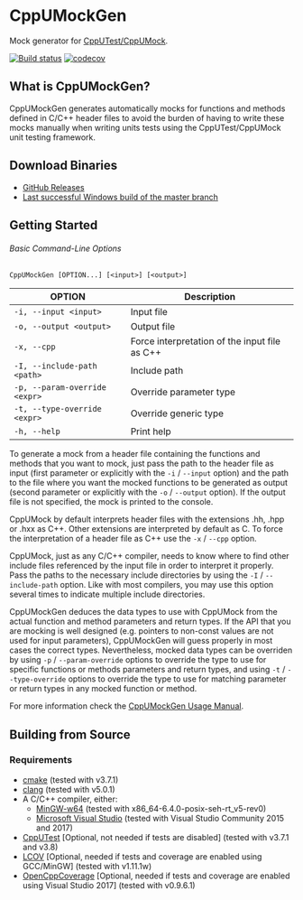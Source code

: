 
CppUMockGen
===========
Mock generator for [CppUTest/CppUMock](http://cpputest.github.io/).

[![Build status](https://ci.appveyor.com/api/projects/status/3ch50mcu29pgv5st/branch/master?svg=true)](https://ci.appveyor.com/project/jgonzalezdr/cppumockgen/branch/master)
[![codecov](https://codecov.io/gh/jgonzalezdr/CppUMockGen/branch/master/graph/badge.svg)](https://codecov.io/gh/jgonzalezdr/CppUMockGen)

## What is CppUMockGen?

CppUMockGen generates automatically mocks for functions and methods defined in C/C++ header files to avoid the burden of having to write these mocks manually when writing units tests using the CppUTest/CppUMock unit testing framework.

## Download Binaries

* [GitHub Releases](https://github.com/jgonzalezdr/CppUMockGen/releases)
* [Last successful Windows build of the master branch](https://ci.appveyor.com/api/projects/jgonzalezdr/CppUMockGen/artifacts/CppUMockGen.exe?branch=master&job=Environment:%20Platform=MinGW64,%20PlatformToolset=6.3.0,%20Configuration=Release,%20Test=False,%20PublishArtifacts=True,%20APPVEYOR_BUILD_WORKER_IMAGE=Visual%20Studio%202015)

## Getting Started

###### Basic Command-Line Options

`CppUMockGen [OPTION...] [<input>] [<output>]`

| OPTION                        | Description                                   |
| -                             | -                                             |
| `-i, --input <input> `        | Input file                                    |
| `-o, --output <output>`       | Output file                                   |
| `-x, --cpp`                   | Force interpretation of the input file as C++ |
| `-I, --include-path <path>`   | Include path                                  |
| `-p, --param-override <expr>` | Override parameter type                       |
| `-t, --type-override <expr>`  | Override generic type                         |
| `-h, --help`                  | Print help                                    |

To generate a mock from a header file containing the functions and methods that you want to mock, just pass the path to the header file as input (first parameter or explicitly with the `-i` / `--input` option) and the path to the file where you want the mocked functions to be generated as output (second parameter or explicitly with the `-o` / `--output` option). If the output file is not specified, the mock is printed to the console.

CppUMock by default interprets header files with the extensions .hh, .hpp or .hxx as C\++. Other extensions are interpreted by default as C. To force the interpretation of a header file as C++ use the `-x` / `--cpp` option.

CppUMock, just as any C/C++ compiler, needs to know where to find other include files referenced by the input file in order to interpret it properly. Pass the paths to the necessary include directories by using the `-I` / `--include-path` option. Like with most compilers, you may use this option several times to indicate multiple include directories.

CppUMockGen deduces the data types to use with CppUMock from the actual function and method parameters and return types. If the API that you are mocking is well designed (e.g. pointers to non-const values are not used for input parameters), CppUMockGen will guess properly in most cases the correct types. Nevertheless, mocked data types can be overriden by using `-p` / `--param-override` options to override the type to use for specific functions or methods parameters and return types, and using `-t` / `--type-override` options to override the type to use for matching parameter or return types in any mocked function or method.

For more information check the [CppUMockGen Usage Manual](MANUAL.md).

## Building from Source

### Requirements

- [cmake](https://cmake.org/) (tested with v3.7.1)
- [clang](http://releases.llvm.org/download.html) (tested with v5.0.1)
- A C/C++ compiler, either:
  - [MinGW-w64](https://sourceforge.net/projects/mingw-w64/) (tested with x86_64-6.4.0-posix-seh-rt_v5-rev0)
  - [Microsoft Visual Studio](https://www.visualstudio.com/es/downloads/) (tested with Visual Studio Community 2015 and 2017)
- [CppUTest](http://cpputest.github.io/) [Optional, not needed if tests are disabled] (tested with v3.7.1 and v3.8)
- [LCOV](https://github.com/jgonzalezdr/lcov/releases) [Optional, needed if tests and coverage are enabled using GCC/MinGW] (tested with v1.11.1w)
- [OpenCppCoverage](https://github.com/OpenCppCoverage/OpenCppCoverage) [Optional, needed if tests and coverage are enabled using Visual Studio 2017] (tested with v0.9.6.1)